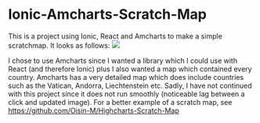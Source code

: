 # Ionic-Amcharts-Scratch-Map

This is a project using Ionic, React and Amcharts to make a simple scratchmap. It looks as follows:
<img src="https://i.imgur.com/yrgH1pg.png">

I chose to use Amcharts since I wanted a library which I could use with React (and therefore Ionic) plus I also wanted a map which contained every country. Amcharts has a very detailed map which does include countries such as the Vatican, Andorra, Liechtenstein etc.
Sadly, I have not continued with this project since it does not run smoothly (noticeable lag between a click and updated image). For a better example of a scratch map, see https://github.com/Oisin-M/Highcharts-Scratch-Map
